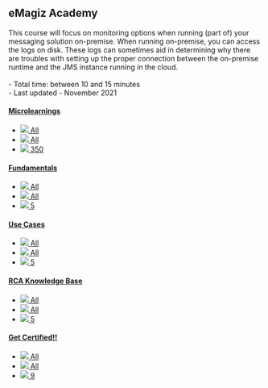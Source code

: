 <div class="ez-academy">
	<div class="ez-academy__body">
		<main class="master">
	<h2 class="title">eMagiz Academy</h2>
	 <p>
       This course will focus on monitoring options when running (part of) your messaging solution on-premise. When running on-premise, you can access the logs on disk. These logs can sometimes aid in determining why there are troubles with setting up the proper connection between the on-premise runtime and the JMS instance running in the cloud.
        </br></br>
        - Total time: between 10 and 15 minutes
        </br>
        - Last updated - November 2021
    </p>
		<div class="card-container">
			<a href="../../docs/fundamental/index_academy_all" class="card">
				<div class="card__body" style="background: url(../../img/microlearning/academy_index/eventstreaming_crashcourse.svg) center no-repeat; background-size: 5%;">
					<h4 class="title">Microlearnings</h4>
				</div>
				<ul class="card__footer">
					<li class="card__footer-item">
						<img class="card__footer-icon card__footer-icon--level" src="../../img/microlearning/academy_index/icon-level24.svg"/>
						<label for="" class="card__footer-label">All</label>
					</li>
					<li class="card__footer-item">
						<img class="card__footer-icon card__footer-icon--roles" src="../../img/microlearning/academy_index/icon-roles24.svg"/>
						<label for="" class="card__footer-label">All</label>
					</li>
					<li class="card__footer-item">
						<img class="card__footer-icon card__footer-icon--lessons" src="../../img/microlearning/academy_index/icon-lessons24.svg"/>
						<label for="" class="card__footer-label">350</label>
					</li>
				</ul>
			</a>	
			<a href="../../docs/fundamental/index_academy_fundamental_all" class="card">
			<div class="card__body" style="background: url(../../img/microlearning/academy_index/eventstreaming_crashcourse.svg) center no-repeat; background-size: 5%;">
					<h4 class="title">Fundamentals</h4>
				</div>
				<ul class="card__footer">
					<li class="card__footer-item">
						<img class="card__footer-icon card__footer-icon--level" src="../../img/microlearning/academy_index/icon-level24.svg"/>
						<label for="" class="card__footer-label">All</label>
					</li>
					<li class="card__footer-item">
						<img class="card__footer-icon card__footer-icon--roles" src="../../img/microlearning/academy_index/icon-roles24.svg"/>
						<label for="" class="card__footer-label">All</label>
					</li>
					<li class="card__footer-item">
						<img class="card__footer-icon card__footer-icon--lessons" src="../../img/microlearning/academy_index/icon-lessons24.svg"/>
						<label for="" class="card__footer-label">5</label>
					</li>
				</ul>
			</a>
			<a href="../../docs/fundamental/index_academy_usecase_all" class="card">
				<div class="card__body" style="background: url(../../img/microlearning/academy_index/eventstreaming_crashcourse.svg) center no-repeat; background-size: 5%;">
					<h4 class="title">Use Cases</h4>
				</div>
				<ul class="card__footer">
					<li class="card__footer-item">
						<img class="card__footer-icon card__footer-icon--level" src="../../img/microlearning/academy_index/icon-level24.svg"/>
						<label for="" class="card__footer-label">All</label>
					</li>
					<li class="card__footer-item">
						<img class="card__footer-icon card__footer-icon--roles" src="../../img/microlearning/academy_index/icon-roles24.svg"/>
						<label for="" class="card__footer-label">All</label>
					</li>
					<li class="card__footer-item">
						<img class="card__footer-icon card__footer-icon--lessons" src="../../img/microlearning/academy_index/icon-lessons24.svg"/>
						<label for="" class="card__footer-label">5</label>
					</li>
				</ul>
			</a>
			<a href="../../docs/rca-knowledgebase/index_academy_rca-knowledgebase_all" class="card">
				<div class="card__body" style="background: url(../../img/microlearning/academy_index/eventstreaming_crashcourse.svg) center no-repeat; background-size: 5%;">
					<h4 class="title">RCA Knowledge Base</h4>
				</div>
				<ul class="card__footer">
					<li class="card__footer-item">
						<img class="card__footer-icon card__footer-icon--level" src="../../img/microlearning/academy_index/icon-level24.svg"/>
						<label for="" class="card__footer-label">All</label>
					</li>
					<li class="card__footer-item">
						<img class="card__footer-icon card__footer-icon--roles" src="../../img/microlearning/academy_index/icon-roles24.svg"/>
						<label for="" class="card__footer-label">All</label>
					</li>
					<li class="card__footer-item">
						<img class="card__footer-icon card__footer-icon--lessons" src="../../img/microlearning/academy_index/icon-lessons24.svg"/>
						<label for="" class="card__footer-label">5</label>
					</li>
				</ul>
			</a>
			<a h
			<a href="https://www.emagiz.com/en/certification/" class="card card--featured">
				<div class="card__body" style="background: url(../../img/microlearning/academy_index/eventstreaming_crashcourse.svg) center no-repeat; background-size: 5%;">
					<h4 class="title">Get Certified!!</h4>
				</div>
				<ul class="card__footer">
					<li class="card__footer-item">
						<img class="card__footer-icon card__footer-icon--level" src="../../img/microlearning/academy_index/icon-level24.svg"/>
						<label for="" class="card__footer-label">All</label>
					</li>
					<li class="card__footer-item">
						<img class="card__footer-icon card__footer-icon--roles" src="../../img/microlearning/academy_index/icon-roles24.svg"/>
						<label for="" class="card__footer-label">All</label>
					</li>
					<li class="card__footer-item">
						<img class="card__footer-icon card__footer-icon--lessons" src="../../img/microlearning/academy_index/icon-lessons24.svg"/>
						<label for="" class="card__footer-label">9</label>
					</li>
				</ul>
			</a>
		</div>			
	</div>
</main>
</div>
</div>
